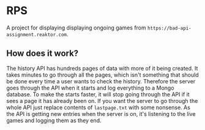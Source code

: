 # RPS
A project for displaying displaying ongoing games from `https://bad-api-assignment.reaktor.com`.

## How does it work?
The history API has hundreds pages of data with more of it being created. It takes minutes to go through all the pages, which isn't something that should be done every time a user wants to check the history. Therefore the server goes through the API when it starts and log everything to a Mongo database. To make the starts faster, it will stop going through the API if it sees a page it has already been on. If you want the server to go through the whole API just replace contents of `lastpage.txt` with some nonsense. As the API is getting new entries when the server is on, it's listening to the live games and logging them as they end. 
